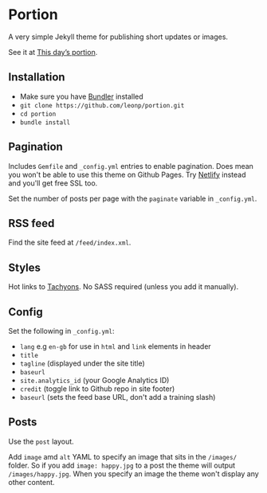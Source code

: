 # Portion

A very simple Jekyll theme for publishing short updates or images.

See it at [This day’s portion](https://www.thisdaysportion.xyz).

## Installation

- Make sure you have [Bundler](http://bundler.io/) installed
- `git clone https://github.com/leonp/portion.git`
- `cd portion`
- `bundle install`

## Pagination

Includes `Gemfile` and `_config.yml` entries to enable pagination. Does mean you won't be able to use this theme on Github Pages. Try [Netlify](https://netlify.com) instead and you'll get free SSL too.

Set the number of posts per page with the `paginate` variable in `_config.yml`.

## RSS feed

Find the site feed at `/feed/index.xml`.

## Styles

Hot links to [Tachyons](https://tachyons.io). No SASS required (unless you add it manually).

## Config

Set the following in `_config.yml`:

- `lang` e.g `en-gb` for use in `html` and `link` elements in header
- `title`
- `tagline` (displayed under the site title)
- `baseurl`
- `site.analytics_id` (your Google Analytics ID)
- `credit` (toggle link to Github repo in site footer)
- `baseurl` (sets the feed base URL, don't add a training slash)

## Posts

Use the `post` layout.

Add `image` amd `alt` YAML to specify an image that sits in the `/images/` folder. So if you add `image: happy.jpg` to a post the theme will output `/images/happy.jpg`. When you specify an image the theme won't display any other content.
